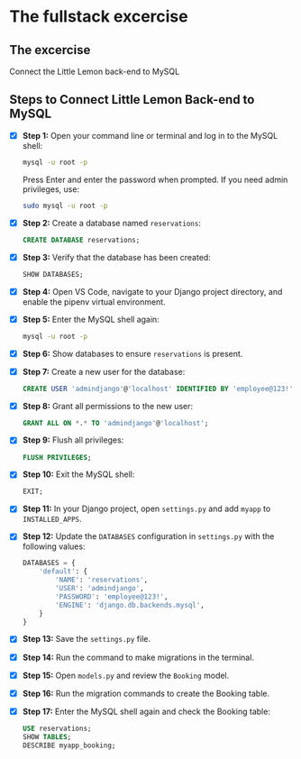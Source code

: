 # The fullstack excercise

## The excercise
Connect the Little Lemon back-end to MySQL

## Steps to Connect Little Lemon Back-end to MySQL

- [x] **Step 1:** Open your command line or terminal and log in to the MySQL shell:
  ```bash
  mysql -u root -p
  ```
  Press Enter and enter the password when prompted. If you need admin privileges, use:
  ```bash
  sudo mysql -u root -p
  ```

- [x] **Step 2:** Create a database named `reservations`:
  ```sql
  CREATE DATABASE reservations;
  ```

- [x] **Step 3:** Verify that the database has been created:
  ```sql
  SHOW DATABASES;
  ```

- [x] **Step 4:** Open VS Code, navigate to your Django project directory, and enable the pipenv virtual environment.

- [x] **Step 5:** Enter the MySQL shell again:
  ```bash
  mysql -u root -p
  ```

- [x] **Step 6:** Show databases to ensure `reservations` is present.

- [x] **Step 7:** Create a new user for the database:
  ```sql
  CREATE USER 'admindjango'@'localhost' IDENTIFIED BY 'employee@123!';
  ```

- [x] **Step 8:** Grant all permissions to the new user:
  ```sql
  GRANT ALL ON *.* TO 'admindjango'@'localhost';
  ```

- [x] **Step 9:** Flush all privileges:
  ```sql
  FLUSH PRIVILEGES;
  ```

- [x] **Step 10:** Exit the MySQL shell:
  ```sql
  EXIT;
  ```

- [x] **Step 11:** In your Django project, open `settings.py` and add `myapp` to `INSTALLED_APPS`.

- [x] **Step 12:** Update the `DATABASES` configuration in `settings.py` with the following values:
  ```python
  DATABASES = {
      'default': {
          'NAME': 'reservations',
          'USER': 'admindjango',
          'PASSWORD': 'employee@123!',
          'ENGINE': 'django.db.backends.mysql',
      }
  }
  ```

- [x] **Step 13:** Save the `settings.py` file.

- [x] **Step 14:** Run the command to make migrations in the terminal.

- [x] **Step 15:** Open `models.py` and review the `Booking` model.

- [x] **Step 16:** Run the migration commands to create the Booking table.

- [x] **Step 17:** Enter the MySQL shell again and check the Booking table:
  ```sql
  USE reservations;
  SHOW TABLES;
  DESCRIBE myapp_booking;
  ```

